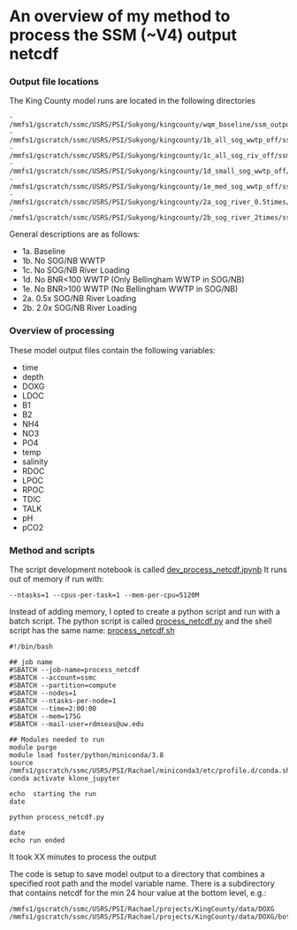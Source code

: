 # An overview of my method to process the SSM (~V4) output netcdf
### Output file locations
The King County model runs are located in the following directories
```
- /mmfs1/gscratch/ssmc/USRS/PSI/Sukyong/kingcounty/wqm_baseline/ssm_output.nc
- /mmfs1/gscratch/ssmc/USRS/PSI/Sukyong/kingcounty/1b_all_sog_wwtp_off/ssm_output.nc
- /mmfs1/gscratch/ssmc/USRS/PSI/Sukyong/kingcounty/1c_all_sog_riv_off/ssm_output.nc
- /mmfs1/gscratch/ssmc/USRS/PSI/Sukyong/kingcounty/1d_small_sog_wwtp_off/ssm_output.nc
- /mmfs1/gscratch/ssmc/USRS/PSI/Sukyong/kingcounty/1e_med_sog_wwtp_off/ssm_output.nc
- /mmfs1/gscratch/ssmc/USRS/PSI/Sukyong/kingcounty/2a_sog_river_0.5times/ssm_output.nc
- /mmfs1/gscratch/ssmc/USRS/PSI/Sukyong/kingcounty/2b_sog_river_2times/ssm_output.nc
```
General descriptions are as follows:
- 1a. Baseline
- 1b. No SOG/NB WWTP
- 1c. No SOG/NB River Loading
- 1d. No BNR<100 WWTP (Only Bellingham WWTP in SOG/NB)
- 1e. No BNR>100 WWTP (No Bellingham WWTP in SOG/NB)
- 2a. 0.5x SOG/NB River Loading
- 2b. 2.0x SOG/NB River Loading

### Overview of processing
These model output files contain the following variables:
- time
- depth
- DOXG
- LDOC
- B1
- B2
- NH4
- NO3
- PO4
- temp
- salinity
- RDOC
- LPOC
- RPOC
- TDIC
- TALK
- pH
- pCO2
### Method and scripts
The script development notebook is called [dev_process_netcdf.ipynb](https://github.com/RachaelDMueller/KingCounty-Rachael/blob/main/notebooks/dev_process_netcdf.ipynb)
It runs out of memory if run with:
```
--ntasks=1 --cpus-per-task=1 --mem-per-cpu=5120M
```
Instead of adding memory, I opted to create a python script and run with a batch script.  The python script is called [process_netcdf.py](https://github.com/RachaelDMueller/KingCounty-Rachael/blob/main/scripts/process_netcdf.py)
and the shell script has the same name: [process_netcdf.sh](https://github.com/RachaelDMueller/KingCounty-Rachael/blob/main/scripts/process_netcdf.sh)
```
#!/bin/bash
 
## job name 
#SBATCH --job-name=process_netcdf
#SBATCH --account=ssmc
#SBATCH --partition=compute
#SBATCH --nodes=1       
#SBATCH --ntasks-per-node=1 
#SBATCH --time=2:00:00 
#SBATCH --mem=175G 
#SBATCH --mail-user=rdmseas@uw.edu

## Modules needed to run
module purge
module load foster/python/miniconda/3.8
source /mmfs1/gscratch/ssmc/USRS/PSI/Rachael/miniconda3/etc/profile.d/conda.sh
conda activate klone_jupyter

echo  starting the run
date

python process_netcdf.py

date
echo run ended
```

It took XX minutes to process the output

The code is setup to save model output to a directory that combines a specified root path and the model variable name. 
There is a subdirectory that contains netcdf for the min 24 hour value at the bottom level, e.g.:
```
/mmfs1/gscratch/ssmc/USRS/PSI/Rachael/projects/KingCounty/data/DOXG
/mmfs1/gscratch/ssmc/USRS/PSI/Rachael/projects/KingCounty/data/DOXG/bottom
```
